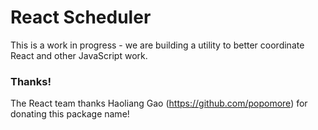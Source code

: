 # React Scheduler

This is a work in progress - we are building a utility to better coordinate React and other JavaScript work.

### Thanks!

The React team thanks Haoliang Gao (https://github.com/popomore) for donating this package name!